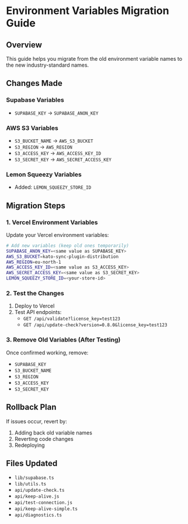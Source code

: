 # Environment Variables Migration Guide

## Overview
This guide helps you migrate from the old environment variable names to the new industry-standard names.

## Changes Made

### Supabase Variables
- `SUPABASE_KEY` → `SUPABASE_ANON_KEY`

### AWS S3 Variables
- `S3_BUCKET_NAME` → `AWS_S3_BUCKET`
- `S3_REGION` → `AWS_REGION`
- `S3_ACCESS_KEY` → `AWS_ACCESS_KEY_ID`
- `S3_SECRET_KEY` → `AWS_SECRET_ACCESS_KEY`

### Lemon Squeezy Variables
- Added: `LEMON_SQUEEZY_STORE_ID`

## Migration Steps

### 1. Vercel Environment Variables
Update your Vercel environment variables:

```bash
# Add new variables (keep old ones temporarily)
SUPABASE_ANON_KEY=<same value as SUPABASE_KEY>
AWS_S3_BUCKET=kato-sync-plugin-distribution
AWS_REGION=eu-north-1
AWS_ACCESS_KEY_ID=<same value as S3_ACCESS_KEY>
AWS_SECRET_ACCESS_KEY=<same value as S3_SECRET_KEY>
LEMON_SQUEEZY_STORE_ID=<your-store-id>
```

### 2. Test the Changes
1. Deploy to Vercel
2. Test API endpoints:
   - `GET /api/validate?license_key=test123`
   - `GET /api/update-check?version=0.8.0&license_key=test123`

### 3. Remove Old Variables (After Testing)
Once confirmed working, remove:
- `SUPABASE_KEY`
- `S3_BUCKET_NAME`
- `S3_REGION`
- `S3_ACCESS_KEY`
- `S3_SECRET_KEY`

## Rollback Plan
If issues occur, revert by:
1. Adding back old variable names
2. Reverting code changes
3. Redeploying

## Files Updated
- `lib/supabase.ts`
- `lib/utils.ts`
- `api/update-check.ts`
- `api/keep-alive.js`
- `api/test-connection.js`
- `api/keep-alive-simple.ts`
- `api/diagnostics.ts`
